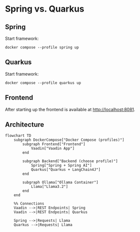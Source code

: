 # Spring vs. Quarkus

## Spring
Start framework:
```
docker compose --profile spring up
```
## Quarkus
Start framework:
```
docker compose --profile quarkus up
```

## Frontend

After starting up the frontend is available at [http://localhost:8081](http://localhost:8081).

## Architecture 

```mermaid
flowchart TD
    subgraph DockerCompose["Docker Compose (profiles)"]
        subgraph Frontend["Frontend"]
            Vaadin["Vaadin App"]
        end

        subgraph Backend["Backend (choose profile)"]
            Spring["Spring + Spring AI"]
            Quarkus["Quarkus + LangChain4J"]
        end

        subgraph Ollama["Ollama Container"]
            Llama["Llama3.2"]
        end
    end

    %% Connections
    Vaadin -->|REST Endpoints| Spring
    Vaadin -->|REST Endpoints| Quarkus

    Spring -->|Requests| Llama
    Quarkus -->|Requests| Llama
```